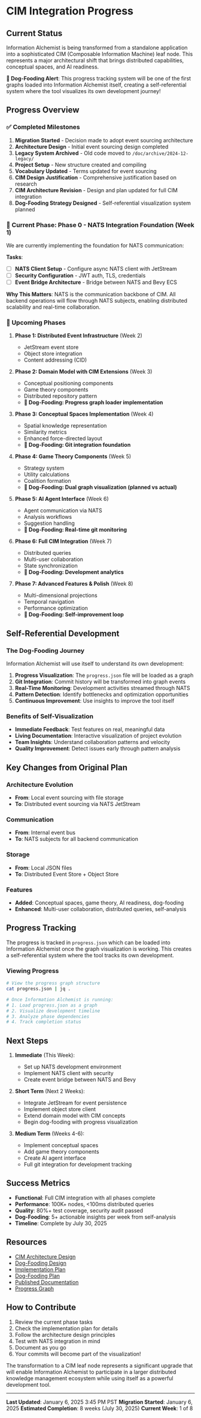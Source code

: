 # CIM Integration Progress

## Current Status

Information Alchemist is being transformed from a standalone application into a sophisticated CIM (Composable Information Machine) leaf node. This represents a major architectural shift that brings distributed capabilities, conceptual spaces, and AI readiness.

**🎯 Dog-Fooding Alert**: This progress tracking system will be one of the first graphs loaded into Information Alchemist itself, creating a self-referential system where the tool visualizes its own development journey!

## Progress Overview

### ✅ Completed Milestones

1. **Migration Started** - Decision made to adopt event sourcing architecture
2. **Architecture Design** - Initial event sourcing design completed
3. **Legacy System Archived** - Old code moved to `/doc/archive/2024-12-legacy/`
4. **Project Setup** - New structure created and compiling
5. **Vocabulary Updated** - Terms updated for event sourcing
6. **CIM Design Justification** - Comprehensive justification based on research
7. **CIM Architecture Revision** - Design and plan updated for full CIM integration
8. **Dog-Fooding Strategy Designed** - Self-referential visualization system planned

### 🚧 Current Phase: Phase 0 - NATS Integration Foundation (Week 1)

We are currently implementing the foundation for NATS communication:

**Tasks**:
- [ ] **NATS Client Setup** - Configure async NATS client with JetStream
- [ ] **Security Configuration** - JWT auth, TLS, credentials
- [ ] **Event Bridge Architecture** - Bridge between NATS and Bevy ECS

**Why This Matters**: NATS is the communication backbone of CIM. All backend operations will flow through NATS subjects, enabling distributed scalability and real-time collaboration.

### 📅 Upcoming Phases

1. **Phase 1: Distributed Event Infrastructure** (Week 2)
   - JetStream event store
   - Object store integration
   - Content addressing (CID)

2. **Phase 2: Domain Model with CIM Extensions** (Week 3)
   - Conceptual positioning components
   - Game theory components
   - Distributed repository pattern
   - **🔄 Dog-Fooding: Progress graph loader implementation**

3. **Phase 3: Conceptual Spaces Implementation** (Week 4)
   - Spatial knowledge representation
   - Similarity metrics
   - Enhanced force-directed layout
   - **🔄 Dog-Fooding: Git integration foundation**

4. **Phase 4: Game Theory Components** (Week 5)
   - Strategy system
   - Utility calculations
   - Coalition formation
   - **🔄 Dog-Fooding: Dual graph visualization (planned vs actual)**

5. **Phase 5: AI Agent Interface** (Week 6)
   - Agent communication via NATS
   - Analysis workflows
   - Suggestion handling
   - **🔄 Dog-Fooding: Real-time git monitoring**

6. **Phase 6: Full CIM Integration** (Week 7)
   - Distributed queries
   - Multi-user collaboration
   - State synchronization
   - **🔄 Dog-Fooding: Development analytics**

7. **Phase 7: Advanced Features & Polish** (Week 8)
   - Multi-dimensional projections
   - Temporal navigation
   - Performance optimization
   - **🔄 Dog-Fooding: Self-improvement loop**

## Self-Referential Development

### The Dog-Fooding Journey

Information Alchemist will use itself to understand its own development:

1. **Progress Visualization**: The `progress.json` file will be loaded as a graph
2. **Git Integration**: Commit history will be transformed into graph events
3. **Real-Time Monitoring**: Development activities streamed through NATS
4. **Pattern Detection**: Identify bottlenecks and optimization opportunities
5. **Continuous Improvement**: Use insights to improve the tool itself

### Benefits of Self-Visualization

- **Immediate Feedback**: Test features on real, meaningful data
- **Living Documentation**: Interactive visualization of project evolution
- **Team Insights**: Understand collaboration patterns and velocity
- **Quality Improvement**: Detect issues early through pattern analysis

## Key Changes from Original Plan

### Architecture Evolution
- **From**: Local event sourcing with file storage
- **To**: Distributed event sourcing via NATS JetStream

### Communication
- **From**: Internal event bus
- **To**: NATS subjects for all backend communication

### Storage
- **From**: Local JSON files
- **To**: Distributed Event Store + Object Store

### Features
- **Added**: Conceptual spaces, game theory, AI readiness, dog-fooding
- **Enhanced**: Multi-user collaboration, distributed queries, self-analysis

## Progress Tracking

The progress is tracked in `progress.json` which can be loaded into Information Alchemist once the graph visualization is working. This creates a self-referential system where the tool tracks its own development.

### Viewing Progress

```bash
# View the progress graph structure
cat progress.json | jq .

# Once Information Alchemist is running:
# 1. Load progress.json as a graph
# 2. Visualize development timeline
# 3. Analyze phase dependencies
# 4. Track completion status
```

## Next Steps

1. **Immediate** (This Week):
   - Set up NATS development environment
   - Implement NATS client with security
   - Create event bridge between NATS and Bevy

2. **Short Term** (Next 2 Weeks):
   - Integrate JetStream for event persistence
   - Implement object store client
   - Extend domain model with CIM concepts
   - Begin dog-fooding with progress visualization

3. **Medium Term** (Weeks 4-6):
   - Implement conceptual spaces
   - Add game theory components
   - Create AI agent interface
   - Full git integration for development tracking

## Success Metrics

- **Functional**: Full CIM integration with all phases complete
- **Performance**: 100K+ nodes, <100ms distributed queries
- **Quality**: 80%+ test coverage, security audit passed
- **Dog-Fooding**: 5+ actionable insights per week from self-analysis
- **Timeline**: Complete by July 30, 2025

## Resources

- [CIM Architecture Design](../design/event-sourced-graph-architecture.md)
- [Dog-Fooding Design](../design/dog-fooding-self-visualization.md)
- [Implementation Plan](../plan/event-sourcing-implementation-plan.md)
- [Dog-Fooding Plan](../plan/dog-fooding-implementation.md)
- [Published Documentation](../publish/)
- [Progress Graph](progress.json)

## How to Contribute

1. Review the current phase tasks
2. Check the implementation plan for details
3. Follow the architecture design principles
4. Test with NATS integration in mind
5. Document as you go
6. Your commits will become part of the visualization!

The transformation to a CIM leaf node represents a significant upgrade that will enable Information Alchemist to participate in a larger distributed knowledge management ecosystem while using itself as a powerful development tool.

---

**Last Updated**: January 6, 2025 3:45 PM PST
**Migration Started**: January 6, 2025
**Estimated Completion**: 8 weeks (July 30, 2025)
**Current Week**: 1 of 8
